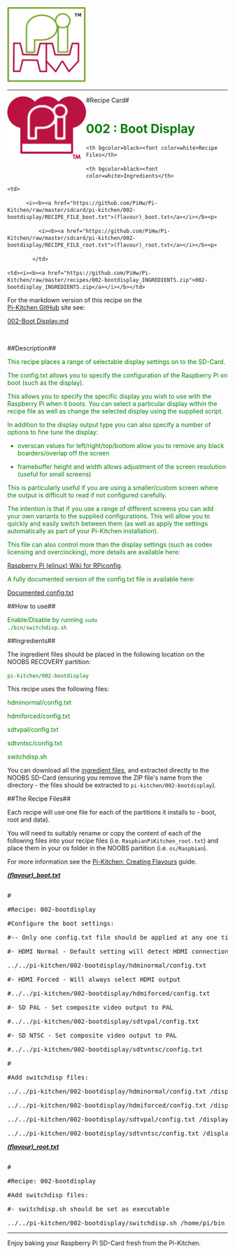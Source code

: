 <!-- How to use comments in these files -->

<!-- ---------------------------------- -->

<!--Comments have been put in this file so that they can be customised for a range of workshops and uses.



[How to customise the Markdown documents](CustomMarkdown.md)-->





























<img src="https://raw.githubusercontent.com/PiHw/Pi-Kitchen/master/markdown_source/markdown/img/pihwlogotm.png" width=180 />

<hr>



<img style="float:left" src="https://raw.githubusercontent.com/PiHw/Pi-Kitchen/master/markdown_source/markdown/img/PiKitchenRecipe.png" width=180 />

#Recipe Card#



<font color = GREEN>

<h1>002 : Boot Display</h1>

</font>



<table style="width:35%" align="right" >

  <tr>

    <th bgcolor=black><font color=white>Recipe Files</th>

    <th bgcolor=black><font color=white>Ingredients</th>

  </tr>

  <tr>

    <td>

          <i><b><a href="https://github.com/PiHw/Pi-Kitchen/raw/master/sdcard/pi-kitchen/002-bootdisplay/RECIPE_FILE_boot.txt">(flavour)_boot.txt</a></i></b><p>

              <i><b><a href="https://github.com/PiHw/Pi-Kitchen/raw/master/sdcard/pi-kitchen/002-bootdisplay/RECIPE_FILE_root.txt">(flavour)_root.txt</a></i></b><p>

            </td>		

    <td><i><b><a href="https://github.com/PiHw/Pi-Kitchen/raw/master/recipes/002-bootdisplay_INGREDIENTS.zip">002-bootdisplay_INGREDIENTS.zip</a></i></b></td>

  </tr>

</table>





For the markdown version of this recipe on the <a href="https://github.com/PiHw/Pi-Kitchen">Pi-Kitchen GitHub</a> site see:

<a href="https://github.com/PiHw/Pi-Kitchen/blob/master/recipes/002-bootdisplay_RECIPE_CARD.md">002-Boot Display.md</a>



<br>





##Description##

<font color = GREEN>

<!--<p> Moved description from RECIPE_CARD.txt to README.md file-->

This recipe places a range of selectable display settings on to the SD-Card.



The config.txt allows you to specify the configuration of the Raspberry Pi on boot (such as the display).



This allows you to specify the specific display you wish to use with the Raspberry Pi when it boots.  You can select a particular display within the recipe file as well as change the selected display using the supplied script.



In addition to the display output type you can also specify a number of options to fine tune the display:



- overscan values for left/right/top/bottom allow you to remove any black boarders/overlap off the screen



- framebuffer height and width allows adjustment of the screen resolution (useful for small screens)



This is particularly useful if you are using a smaller/custom screen where the output is difficult to read if not configured carefully.



The intention is that if you use a range of different screens you can add your own variants to the supplied configurations.  This will allow you to quickly and easily switch between them (as well as apply the settings automatically as part of your Pi-Kitchen installation).



This file can also control more than the display settings (such as codex licensing and overclocking), more details are available here:

<a href="http://elinux.org/RPiconfig">Raspberry Pi (elinux) Wiki for RPiconfig</a>. 



A fully documented version of the config.txt file is available here:

<a href="https://raw.githubusercontent.com/Evilpaul/RPi-config/master/config.txt">Documented config.txt</a></font>



##How to use##

<font color = GREEN>

Enable/Disable by running <code>sudo ./bin/switchdisp.sh</code><p>

</font>



##Ingredients##

The ingredient files should be placed in the following location on the NOOBS RECOVERY partition:<p>



<font color = GREEN>

<code>pi-kitchen/002-bootdisplay</code><p>

</font>



This recipe uses the following files:<p>

<font color = GREEN>

hdminormal/config.txt<p> hdmiforced/config.txt<p> sdtvpal/config.txt<p> sdtvntsc/config.txt<p> switchdisp.sh<p><p>

</font>





You can download all the <a href="https://github.com/PiHw/Pi-Kitchen/raw/master/recipes/002-bootdisplay_INGREDIENTS.zip">ingredient files</a>, and extracted directly to the NOOBS SD-Card (ensuring you remove the ZIP file's name from the directory - the files should be extracted to <code>pi-kitchen/002-bootdisplay</code>).<p>



##The Recipe Files##

Each recipe will use one file for each of the partitions it installs to - boot, root and data).<p>





You will need to suitably rename or copy the content of each of the following files into your recipe files (i.e. <code>RaspbianPiKitchen_root.txt</code>) and place them in your os folder in the NOOBS partition (i.e. <code>os/Raspbian</code>).<p>



For more information see the <a href="http://pihw.wordpress.com/guides/pi-kitchen/creatingflavours">Pi-Kitchen: Creating Flavours</a> guide.<p>



<i><b><a href="https://github.com/PiHw/Pi-Kitchen/raw/master/sdcard/pi-kitchen/002-bootdisplay/RECIPE_FILE_boot.txt">(flavour)_boot.txt</a></i></b>

<pre>

#

#Recipe: 002-bootdisplay

#Configure the boot settings:

#-- Only one config.txt file should be applied at any one time (only comment one out)

#- HDMI Normal - Default setting will detect HDMI connection on power up

../../pi-kitchen/002-bootdisplay/hdminormal/config.txt

#- HDMI Forced - Will always select HDMI output

#../../pi-kitchen/002-bootdisplay/hdmiforced/config.txt

#- SD PAL - Set composite video output to PAL

#../../pi-kitchen/002-bootdisplay/sdtvpal/config.txt

#- SD NTSC - Set composite video output to PAL

#../../pi-kitchen/002-bootdisplay/sdtvntsc/config.txt

#

#Add switchdisp files:

../../pi-kitchen/002-bootdisplay/hdminormal/config.txt /display/hdminormal

../../pi-kitchen/002-bootdisplay/hdmiforced/config.txt /display/hdmiforced

../../pi-kitchen/002-bootdisplay/sdtvpal/config.txt /display/sdtvpal

../../pi-kitchen/002-bootdisplay/sdtvntsc/config.txt /display/sdtvntsc</pre>



<i><b><a href="https://github.com/PiHw/Pi-Kitchen/raw/master/sdcard/pi-kitchen/002-bootdisplay/RECIPE_FILE_root.txt">(flavour)_root.txt</a></i></b>

<pre>

#

#Recipe: 002-bootdisplay

#Add switchdisp files:

#- switchdisp.sh should be set as executable

../../pi-kitchen/002-bootdisplay/switchdisp.sh /home/pi/bin +x</pre>







<hr>



Enjoy baking your Raspberry Pi SD-Card fresh from the Pi-Kitchen.<p>



<!--========================END FILE================-->

